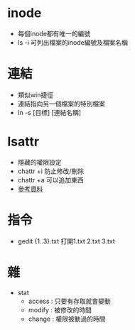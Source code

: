 # inode
* 每個inode都有唯一的編號
* ls -i 可列出檔案的inode編號及檔案名稱

# 連結
* 類似win捷徑
* 連結指向另一個檔案的特別檔案
* ln -s [目標] [連結名稱]

# lsattr
* 隱藏的權限設定
* chattr +i 防止修改/刪除
* chattr +a 可以追加東西
* [參考資料](https://www.runoob.com/linux/linux-comm-lsattr.html)

# 指令
* gedit {1..3}.txt 打開1.txt 2.txt 3.txt

# 雜
* stat 
   * access : 只要有存取就會變動
   * modify : 被修改的時間
   * change : 權限被動過的時間
